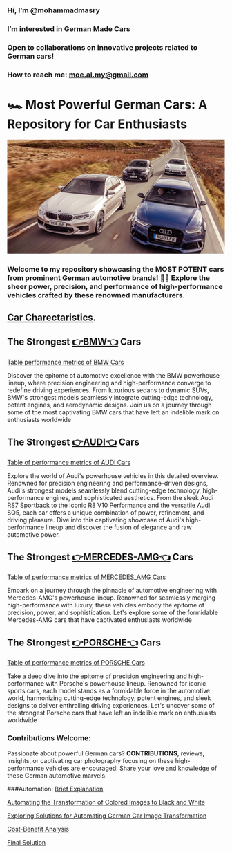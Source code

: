 ###  Hi, I’m @mohammadmasry
###  I’m interested in German Made Cars
###  Open to collaborations on innovative projects related to German cars! 
###  How to reach me: moe.al.my@gmail.com

# 🏎️ Most Powerful German Cars: A Repository for Car Enthusiasts 

![](Colored_Images/PHOTO/German_Cars.jpg)

### Welcome to my repository showcasing the **MOST POTENT** cars from prominent German automotive brands! 🚗💨 Explore the sheer power, precision, and performance of high-performance vehicles crafted by these renowned manufacturers.


## [ Car Charectaristics](https://23w-gbac.github.io/MOE350/code(scripts)/mod_Char_table.html).


## The Strongest [👉BMW👈](Cars_Brands/BMW.md) Cars
[Table performance metrics of BMW Cars](Cars_Characteristics/bmw_car_characteristics.md)

Discover the epitome of automotive excellence with the BMW powerhouse lineup, where precision engineering and high-performance converge to redefine driving experiences. From luxurious sedans to dynamic SUVs, BMW's strongest models seamlessly integrate cutting-edge technology, potent engines, and aerodynamic designs. Join us on a journey through some of the most captivating BMW cars that have left an indelible mark on enthusiasts worldwide

## The Strongest [👉AUDI👈](Cars_Brands/Audi.md) Cars
[Table of performance metrics of AUDI Cars](Cars_Characteristics/Audi_car_charectaristics.md)

Explore the world of Audi's powerhouse vehicles in this detailed overview. Renowned for precision engineering and performance-driven designs, Audi's strongest models seamlessly blend cutting-edge technology, high-performance engines, and sophisticated aesthetics. From the sleek Audi RS7 Sportback to the iconic R8 V10 Performance and the versatile Audi SQ5, each car offers a unique combination of power, refinement, and driving pleasure. Dive into this captivating showcase of Audi's high-performance lineup and discover the fusion of elegance and raw automotive power.



## The Strongest [👉MERCEDES-AMG👈](Cars_Brands/Mercedes.md) Cars
[Table of performance metrics of MERCEDES_AMG Cars](Cars_Characteristics/Mercedes_car_characteristics.md)

Embark on a journey through the pinnacle of automotive engineering with Mercedes-AMG's powerhouse lineup. Renowned for seamlessly merging high-performance with luxury, these vehicles embody the epitome of precision, power, and sophistication. Let's explore some of the formidable Mercedes-AMG cars that have captivated enthusiasts worldwide

## The Strongest [👉PORSCHE👈](Cars_Brands/Porsche.md) Cars
[Table of performance metrics of PORSCHE Cars](Cars_Characteristics/Porsche_car_charactaristics.md)


Take a deep dive into the epitome of precision engineering and high-performance with Porsche's powerhouse lineup. Renowned for iconic sports cars, each model stands as a formidable force in the automotive world, harmonizing cutting-edge technology, potent engines, and sleek designs to deliver enthralling driving experiences. Let's uncover some of the strongest Porsche cars that have left an indelible mark on enthusiasts worldwide


### Contributions Welcome:
Passionate about powerful German cars? **CONTRIBUTIONS**, reviews, insights, or captivating car photography focusing on these high-performance vehicles are encouraged! Share your love and knowledge of these German automotive marvels.

###Automation: [Brief Explanation](Automation/Automation.md)

[Automating the Transformation of Colored Images to Black and White](Automation/A1.md)

[Exploring Solutions for Automating German Car Image Transformation](Automation/A2.md)

[Cost-Benefit Analysis](Automation/A4.md)

[Final Solution](Automation/A3.md)

